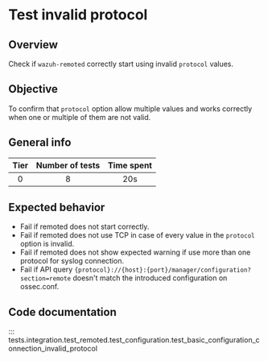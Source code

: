 # Test invalid protocol

## Overview 

Check if `wazuh-remoted` correctly start using invalid `protocol` values.

## Objective

To confirm that `protocol` option allow multiple values and works correctly when one or multiple of them are not valid.

## General info

|Tier | Number of tests | Time spent |
|:--:|:--:|:--:|
| 0 | 8 | 20s |

## Expected behavior

- Fail if remoted does not start correctly.
- Fail if remoted does not use TCP in case of every value in the `protocol` option is invalid.
- Fail if remoted does not show expected warning if use more than one protocol for syslog connection.
- Fail if API query `{protocol}://{host}:{port}/manager/configuration?section=remote` doesn't match 
  the introduced configuration on ossec.conf.

## Code documentation

::: tests.integration.test_remoted.test_configuration.test_basic_configuration_connection_invalid_protocol
